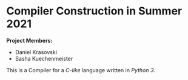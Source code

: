 # Compiler Construction in Summer 2021

**Project Members:**
- Daniel Krasovski
- Sasha Kuechenmeister

This is a Compiler for a _C-like_ language written in _Python 3_.

